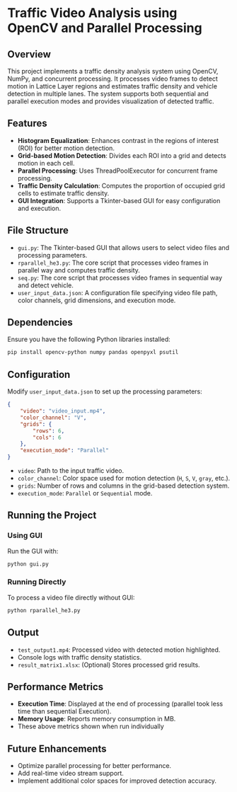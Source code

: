 # Traffic Video Analysis using OpenCV and Parallel Processing

## Overview
This project implements a traffic density analysis system using OpenCV, NumPy, and concurrent processing. It processes video frames to detect motion in Lattice Layer regions and estimates traffic density and vehicle detection in multiple lanes. The system supports both sequential and parallel execution modes and provides visualization of detected traffic.

## Features
- **Histogram Equalization**: Enhances contrast in the regions of interest (ROI) for better motion detection.
- **Grid-based Motion Detection**: Divides each ROI into a grid and detects motion in each cell.
- **Parallel Processing**: Uses ThreadPoolExecutor for concurrent frame processing.
- **Traffic Density Calculation**: Computes the proportion of occupied grid cells to estimate traffic density.
- **GUI Integration**: Supports a Tkinter-based GUI for easy configuration and execution.

## File Structure
- `gui.py`: The Tkinter-based GUI that allows users to select video files and processing parameters.
- `rparallel_he3.py`: The core script that processes video frames in parallel way and computes traffic density.
- `seq.py`: The core script that processes video frames in sequential way and detect vehicle.
- `user_input_data.json`: A configuration file specifying video file path, color channels, grid dimensions, and execution mode.

## Dependencies
Ensure you have the following Python libraries installed:
```sh
pip install opencv-python numpy pandas openpyxl psutil
```

## Configuration
Modify `user_input_data.json` to set up the processing parameters:
```json
{
    "video": "video_input.mp4",
    "color_channel": "V",
    "grids": {
        "rows": 6,
        "cols": 6
    },
    "execution_mode": "Parallel"
}
```
- `video`: Path to the input traffic video.
- `color_channel`: Color space used for motion detection (`H`, `S`, `V`, `gray`, etc.).
- `grids`: Number of rows and columns in the grid-based detection system.
- `execution_mode`: `Parallel` or `Sequential` mode.

## Running the Project
### Using GUI
Run the GUI with:
```sh
python gui.py
```
### Running Directly
To process a video file directly without GUI:
```sh
python rparallel_he3.py
```

## Output
- `test_output1.mp4`: Processed video with detected motion highlighted.
- Console logs with traffic density statistics.
- `result_matrix1.xlsx`: (Optional) Stores processed grid results.

## Performance Metrics
- **Execution Time**: Displayed at the end of processing  (parallel took less time than sequential Execution).
- **Memory Usage**: Reports memory consumption in MB.
- These above metrics shown when run individually

## Future Enhancements
- Optimize parallel processing for better performance.
- Add real-time video stream support.
- Implement additional color spaces for improved detection accuracy.

